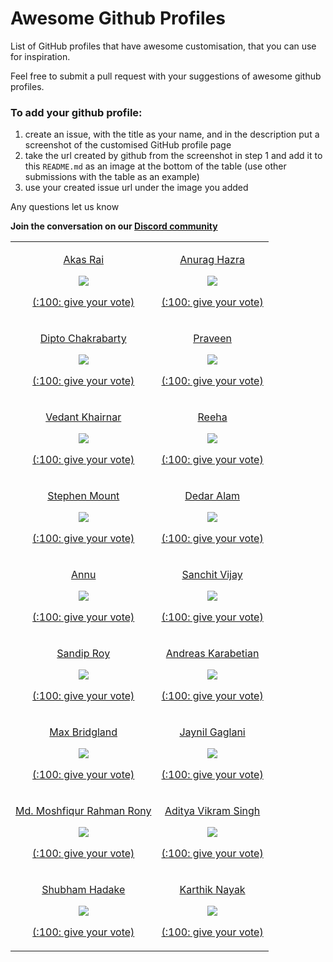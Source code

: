 # Awesome Github Profiles

List of GitHub profiles that have awesome customisation, that you can use for inspiration.

Feel free to submit a pull request with your suggestions of awesome github profiles.

### To add your github profile:

1. create an issue, with the title as your name, and in the description put a screenshot of the customised GitHub profile page
2. take the url created by github from the screenshot in step 1 and add it to this `README.md` as an image at the bottom of the table (use other submissions with the table as an example)
3. use your created issue url under the image you added

Any questions let us know

**Join the conversation on our [Discord community](https://discord.com/invite/jZQs6Wu)**

<table width="100%">
  <tr>
    <td align="center">
      <p><a href="https://github.com/akasrai">Akas Rai</a></p>
      <img src="https://user-images.githubusercontent.com/624760/88123456-d40df580-cbc2-11ea-9add-a7fc8675b243.png" />
      <p><a href="https://github.com/EddieJaoudeCommunity/awesome-github-profiles/issues/12">(:100: give your vote)</a></p>
    </td>
    <td align="center">
      <p><a href="https://github.com/anuraghazra">Anurag Hazra</a></p>
      <img src="https://user-images.githubusercontent.com/624760/88123729-6adab200-cbc3-11ea-8d73-a190de560b3a.png" />
      <p><a href="https://github.com/EddieJaoudeCommunity/awesome-github-profiles/issues/13">(:100: give your vote)</a></p>
    </td>
  </tr>
  <tr>
    <td align="center">
      <p><a href="https://github.com/diptochakrabarty">Dipto Chakrabarty</a></p>
      <img src="https://user-images.githubusercontent.com/624760/88163171-2d4d4780-cc0a-11ea-91fe-6fc7c37fc8d6.png" />
      <p><a href="https://github.com/EddieJaoudeCommunity/awesome-github-profiles/issues/14">(:100: give your vote)</a></p>
    </td>
    <td align="center">
      <p><a href="https://github.com/praveenscience">Praveen</a></p>
      <img src="https://user-images.githubusercontent.com/624760/88163309-62599a00-cc0a-11ea-8f70-8a9fd17b8eed.png" />
      <p><a href="https://github.com/EddieJaoudeCommunity/awesome-github-profiles/issues/15">(:100: give your vote)</a></p>
    </td>
  </tr>
  <tr>
    <td align="center">
      <p><a href="https://github.com/VedantKhairnar">Vedant Khairnar</a></p>
      <img src="https://user-images.githubusercontent.com/624760/88165360-7b177f00-cc0d-11ea-804a-776639dcca29.png" />
      <p><a href="https://github.com/EddieJaoudeCommunity/awesome-github-profiles/issues/18">(:100: give your vote)</a></p>
    </td>
    <td align="center">
      <p><a href="https://github.com/syedareehaquasar">Reeha</a></p>
      <img src="https://user-images.githubusercontent.com/624760/88165225-473c5980-cc0d-11ea-936d-3c3daa24a536.png" />
      <p><a href="https://github.com/EddieJaoudeCommunity/awesome-github-profiles/issues/17">(:100: give your vote)</a></p>
    </td>
  </tr>
  <tr>
    <td align="center">
      <p><a href="https://github.com/stemount">Stephen Mount</a></p>
      <img src="https://user-images.githubusercontent.com/624760/88265731-e91f7d00-ccc5-11ea-99c5-c68434be9d26.png" />
      <p><a href="https://github.com/EddieJaoudeCommunity/awesome-github-profiles/issues/20">(:100: give your vote)</a></p>
    </td>
    <td align="center">
      <p><a href="https://github.com/devded">Dedar Alam</a></p>
      <img src="https://user-images.githubusercontent.com/624760/88265854-1f5cfc80-ccc6-11ea-8951-1acfd99eb8d2.png" />
      <p><a href="https://github.com/EddieJaoudeCommunity/awesome-github-profiles/issues/21">(:100: give your vote)</a></p>
    </td>
  </tr>
  <tr>
    <td align="center">
      <p><a href="https://github.com/annu12340">Annu</a></p>
      <img src="https://user-images.githubusercontent.com/624760/88266719-92b33e00-ccc7-11ea-9b40-d77fa96dcd4f.png" />
      <p><a href="https://github.com/EddieJaoudeCommunity/awesome-github-profiles/issues/22">(:100: give your vote)</a></p>
    </td>
    <td align="center">
      <p><a href="https://github.com/sanchitvj">Sanchit Vijay</a></p>
      <img src="https://user-images.githubusercontent.com/624760/88266811-c1311900-ccc7-11ea-8863-efa1664b45fd.png" />
      <p><a href="https://github.com/EddieJaoudeCommunity/awesome-github-profiles/issues/22">(:100: give your vote)</a></p>
    </td>
  <tr>
    <td align="center">
      <p><a href="https://github.com/sandip15">Sandip Roy</a></p>
      <img src="https://user-images.githubusercontent.com/23638291/88459015-c94dac00-ceb3-11ea-82df-691a23987640.png" />
      <p><a href="https://github.com/EddieJaoudeCommunity/awesome-github-profiles/issues/28">(:100: give your vote)</a></p>
    </td>
    <td align="center">
      <p><a href="https://github.com/adreaskar">Andreas Karabetian</a></p>
      <img src="https://user-images.githubusercontent.com/63111742/88703846-eed9f000-d115-11ea-9569-587de740a27a.jpg" />
      <p><a href="https://github.com/EddieJaoudeCommunity/awesome-github-profiles/issues/39">(:100: give your vote)</a></p>
    </td>
  </tr>
  <tr>
    <td align="center">
      <p><a href="https://github.com/M4cs">Max Bridgland</a></p>
      <img src="https://i.imgur.com/8H4iUWT.png" />
      <p><a href="https://github.com/EddieJaoudeCommunity/awesome-github-profiles/issues/24">(:100: give your vote)</a></p>
    </td>
    <td align="center">
      <p><a href="https://github.com/Jaynil1611">Jaynil Gaglani</a></p>
      <img src="https://user-images.githubusercontent.com/48921037/88678363-00b69580-d10c-11ea-902b-58e25c2c799c.PNG" />
      <p><a href="https://github.com/EddieJaoudeCommunity/awesome-github-profiles/issues/36">(:100: give your vote)</a></p>
    </td>
  </tr>
  <tr>
    <td align="center">
      <p><a href="https://github.com/moshfiqrony">Md. Moshfiqur Rahman Rony</a></p>
      <img src="https://user-images.githubusercontent.com/26689488/88507621-a085fd80-cffe-11ea-8918-e0dab7a7f3b2.png" />
      <p><a href="https://github.com/EddieJaoudeCommunity/awesome-github-profiles/issues/30">(:100: give your vote)</a></p>
    </td>
    <td align="center">
      <p><a href="https://github.com/AVS1508">Aditya Vikram Singh</a></p>
      <img src="https://user-images.githubusercontent.com/20084950/88753168-3180e400-d179-11ea-8995-69cbac07d9c0.png" />
      <p><a href="https://github.com/EddieJaoudeCommunity/awesome-github-profiles/issues/41">(:100: give your vote)</a></p>
    </td>
  </tr>
  <tr>
    <td align="center">
      <p><a href="https://github.com/Shubham714">Shubham Hadake</a></p>
      <img src="https://user-images.githubusercontent.com/40699892/89451190-6db7d400-d779-11ea-8302-fd5d4f9bc8f8.png" />
      <p><a href="https://github.com/EddieJaoudeCommunity/awesome-github-profiles/issues/50">(:100: give your vote)</a></p>
    </td>
    <td align="center">
      <p><a href="https://github.com/KarthikNayak024">Karthik Nayak</a></p>
      <img src="https://user-images.githubusercontent.com/39642646/90327189-aa23d500-dfae-11ea-8147-53bbddc3d1c3.png" />
      <p><a href="https://github.com/EddieJaoudeCommunity/awesome-github-profiles/issues/56">(:100: give your vote)</a></p>
    </td>
  </tr>
</table>
